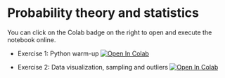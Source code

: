 # Probability theory and statistics

You can click on the Colab badge on the right to open and execute the notebook online.


- Exercise 1: Python warm-up [![Open In Colab](https://colab.research.google.com/assets/colab-badge.svg)](https://colab.research.google.com/github/centre-for-humanities-computing/quantitative-methods/blob/main/exercises/Probability_theory_and_statistics/exercise_1.ipynb)

- Exercise 2: Data visualization, sampling and outliers [![Open In Colab](https://colab.research.google.com/assets/colab-badge.svg)](https://colab.research.google.com/github/centre-for-humanities-computing/quantitative-methods/blob/main/exercises/Probability_theory_and_statistics/exercise_2.ipynb)